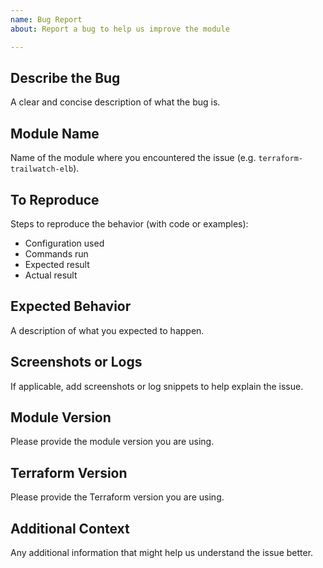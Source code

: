 ```yaml
---
name: Bug Report
about: Report a bug to help us improve the module

---
```


## Describe the Bug
A clear and concise description of what the bug is.

## Module Name
Name of the module where you encountered the issue (e.g. `terraform-trailwatch-elb`).

## To Reproduce
Steps to reproduce the behavior (with code or examples):
* Configuration used
* Commands run
* Expected result
* Actual result

## Expected Behavior
A description of what you expected to happen.

## Screenshots or Logs
If applicable, add screenshots or log snippets to help explain the issue.

## Module Version
Please provide the module version you are using.

## Terraform Version
Please provide the Terraform version you are using.

## Additional Context
Any additional information that might help us understand the issue better.
